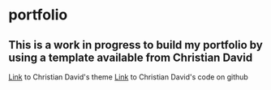 # portfolio

## This is a work in progress to build my portfolio by using a template available from Christian David

[Link](https://www.gatsbyjs.org/packages/@christiandavid/gatsby-theme-byfolio/?=byfolio) to Christian David's theme
[Link](https://github.com/christiandavid/gatsby-theme-byfolio) to Christian David's code on github
